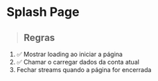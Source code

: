 # Splash Page

> ## Regras
1. ✅ Mostrar loading ao iniciar a página
2. ✅ Chamar o carregar dados da conta atual
4. Fechar streams quando a página for encerrada